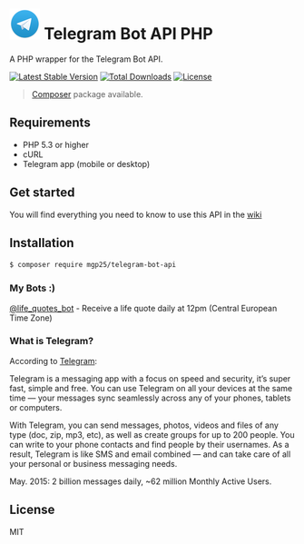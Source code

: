 # ![telegram](examples/assets/telegram.png) Telegram Bot API PHP

A PHP wrapper for the Telegram Bot API.

[![Latest Stable Version](https://poser.pugx.org/mgp25/telegram-bot-api/v/stable)](https://packagist.org/packages/mgp25/telegram-bot-api) [![Total Downloads](https://poser.pugx.org/mgp25/telegram-bot-api/downloads)](https://packagist.org/packages/mgp25/telegram-bot-api) [![License](https://poser.pugx.org/mgp25/telegram-bot-api/license)](https://packagist.org/packages/mgp25/telegram-bot-api)

> [Composer](#installation) package available.  

## Requirements

- PHP 5.3 or higher
- cURL
- Telegram app (mobile or desktop)

## Get started

You will find everything you need to know to use this API in the [wiki](https://github.com/mgp25/Telegram-Bot-API/wiki)

## Installation

```sh
$ composer require mgp25/telegram-bot-api
```

### My Bots :)

[@life_quotes_bot](https://telegram.me/life_quotes_bot) - Receive a life quote daily at 12pm (Central European Time Zone)


### What is Telegram?
According to [Telegram](https://www.telegram.org/):

>

Telegram is a messaging app with a focus on speed and security, it’s super fast, simple and free. You can use Telegram on all your devices at the same time — your messages sync seamlessly across any of your phones, tablets or computers.

With Telegram, you can send messages, photos, videos and files of any type (doc, zip, mp3, etc), as well as create groups for up to 200 people. You can write to your phone contacts and find people by their usernames. As a result, Telegram is like SMS and email combined — and can take care of all your personal or business messaging needs.

May. 2015: 2 billion messages daily, ~62 million Monthly Active Users.

## License

MIT
